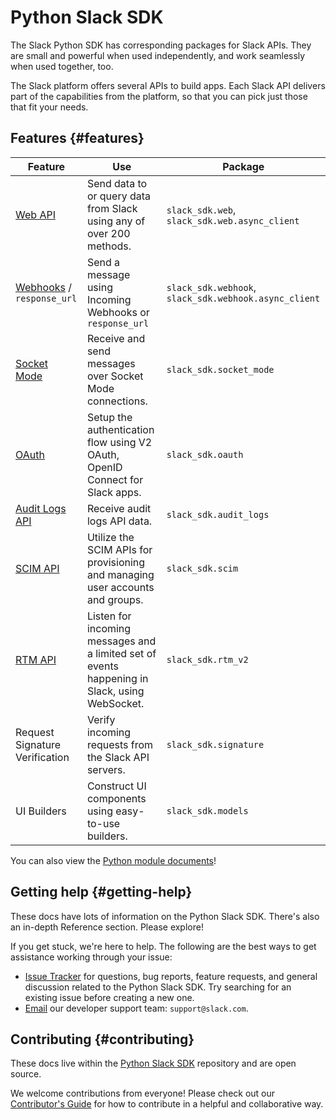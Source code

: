 # Python Slack SDK

The Slack Python SDK has corresponding packages for Slack APIs. They are small and powerful when used independently, and work seamlessly when used together, too.

The Slack platform offers several APIs to build apps. Each Slack API delivers part of the capabilities from the platform, so that you can pick just those that fit your needs.

## Features {#features}

| Feature | Use | Package |
|---|---|---|
| [Web API](/python-slack-sdk/web)  | Send data to or query data from Slack using any of over 200 methods. | `slack_sdk.web`, `slack_sdk.web.async_client` |
| [Webhooks](/python-slack-sdk/webhook) / `response_url`  | Send a message using Incoming Webhooks or `response_url` | `slack_sdk.webhook`, `slack_sdk.webhook.async_client`  |
| [Socket Mode](/python-slack-sdk/socket-mode) | Receive and send messages over Socket Mode connections. | `slack_sdk.socket_mode`  |
| [OAuth](/python-slack-sdk/oauth)  | Setup the authentication flow using V2 OAuth, OpenID Connect for Slack apps.  | `slack_sdk.oauth` |
| [Audit Logs API](/python-slack-sdk/audit-logs)   | Receive audit logs API data. | `slack_sdk.audit_logs` |
| [SCIM API](/python-slack-sdk/scim)  | Utilize the SCIM APIs for provisioning and managing user accounts and groups.   | `slack_sdk.scim` |
| [RTM API](/python-slack-sdk/rtm) | Listen for incoming messages and a limited set of events happening in Slack, using WebSocket. | `slack_sdk.rtm_v2` |
| Request Signature Verification | Verify incoming requests from the Slack API servers. | `slack_sdk.signature` |
| UI Builders | Construct UI components using easy-to-use builders.   | `slack_sdk.models` |

You can also view the [Python module documents](https://tools.slack.dev/python-slack-sdk/api-docs/slack_sdk/)!

## Getting help {#getting-help}

These docs have lots of information on the Python Slack SDK. There's also an in-depth Reference section. Please explore!

If you get stuck, we're here to help. The following are the best ways to get assistance working through your issue:

* [Issue Tracker](http://github.com/slackapi/python-slack-sdk/issues) for questions, bug reports, feature requests, and general discussion related to the Python Slack SDK. Try searching for an existing issue before creating a new one.
* [Email](mailto:support@slack.com) our developer support team: `support@slack.com`.

## Contributing {#contributing}

These docs live within the [Python Slack SDK](https://github.com/slackapi/python-slack-sdk) repository and are open source.

We welcome contributions from everyone! Please check out our [Contributor's Guide](https://github.com/slackapi/python-slack-sdk/blob/main/.github/contributing.md) for how to contribute in a helpful and collaborative way.
